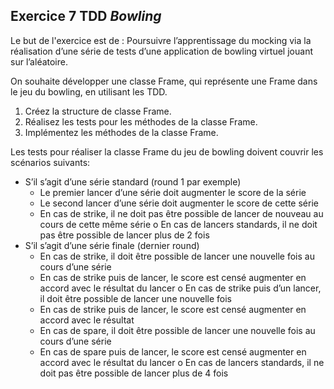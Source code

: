 ## Exercice 7 TDD ***Bowling***

Le but de l'exercice est de :
Poursuivre l’apprentissage du mocking via la réalisation d’une série de tests d’une application de bowling virtuel jouant sur l’aléatoire.

On souhaite développer une classe Frame, qui représente une Frame dans le jeu du bowling, en utilisant les TDD.

1. Créez la structure de classe Frame.
2. Réalisez les tests pour les méthodes de la classe Frame.
3. Implémentez les méthodes de la classe Frame.

Les tests pour réaliser la classe Frame du jeu de bowling doivent couvrir les scénarios suivants:
- S’il s’agit d’une série standard (round 1 par exemple)
    - Le premier lancer d’une série doit augmenter le score de la série
    - Le second lancer d’une série doit augmenter le score de cette série
    - En cas de strike, il ne doit pas être possible de lancer de nouveau au cours de cette même série o En cas de lancers standards, il ne doit pas être possible de lancer plus de 2 fois
- S’il s’agit d’une série finale (dernier round)
    - En cas de strike, il doit être possible de lancer une nouvelle fois au cours d’une série
    - En cas de strike puis de lancer, le score est censé augmenter en accord avec le résultat du lancer o En cas de strike puis d’un lancer, il doit être possible de lancer une nouvelle fois
    - En cas de strike puis de lancer, le score est censé augmenter en accord avec le résultat
    - En cas de spare, il doit être possible de lancer une nouvelle fois au cours d’une série
    - En cas de spare puis de lancer, le score est censé augmenter en accord avec le résultat du lancer o En cas de lancers standards, il ne doit pas être possible de lancer plus de 4 fois